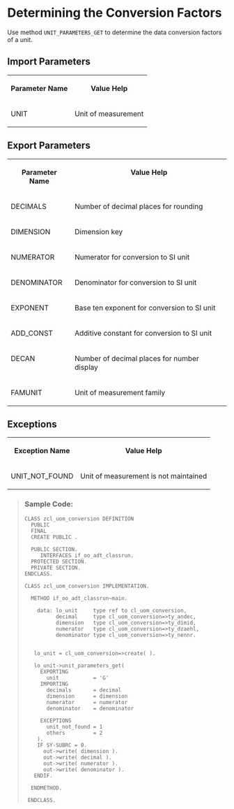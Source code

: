 <!-- loiob4f5ab1001f847c8a129d717ef5e9356 -->

# Determining the Conversion Factors

Use method `UNIT_PARAMETERS_GET` to determine the data conversion factors of a unit.



<a name="loiob4f5ab1001f847c8a129d717ef5e9356__section_nnt_k4m_rlb"/>

## Import Parameters

<a name="loiob4f5ab1001f847c8a129d717ef5e9356__table_utf_j4m_rlb"/>


<table>
<tr>
<th valign="top">

Parameter Name



</th>
<th valign="top">

Value Help



</th>
</tr>
<tr>
<td valign="top">

UNIT



</td>
<td valign="top">

Unit of measurement



</td>
</tr>
</table>



<a name="loiob4f5ab1001f847c8a129d717ef5e9356__section_bjl_fpm_rlb"/>

## Export Parameters

<a name="loiob4f5ab1001f847c8a129d717ef5e9356__table_nbs_gpm_rlb"/>


<table>
<tr>
<th valign="top">

Parameter Name



</th>
<th valign="top">

Value Help



</th>
</tr>
<tr>
<td valign="top">

DECIMALS 



</td>
<td valign="top">

Number of decimal places for rounding



</td>
</tr>
<tr>
<td valign="top">

DIMENSION



</td>
<td valign="top">

Dimension key



</td>
</tr>
<tr>
<td valign="top">

NUMERATOR



</td>
<td valign="top">

Numerator for conversion to SI unit



</td>
</tr>
<tr>
<td valign="top">

DENOMINATOR



</td>
<td valign="top">

Denominator for conversion to SI unit



</td>
</tr>
<tr>
<td valign="top">

EXPONENT



</td>
<td valign="top">

Base ten exponent for conversion to SI unit



</td>
</tr>
<tr>
<td valign="top">

ADD\_CONST



</td>
<td valign="top">

Additive constant for conversion to SI unit



</td>
</tr>
<tr>
<td valign="top">

DECAN



</td>
<td valign="top">

Number of decimal places for number display



</td>
</tr>
<tr>
<td valign="top">

FAMUNIT



</td>
<td valign="top">

Unit of measurement family



</td>
</tr>
</table>



<a name="loiob4f5ab1001f847c8a129d717ef5e9356__section_zvl_cqm_rlb"/>

## Exceptions

<a name="loiob4f5ab1001f847c8a129d717ef5e9356__table_jwv_dqm_rlb"/>


<table>
<tr>
<th valign="top">

Exception Name



</th>
<th valign="top">

Value Help



</th>
</tr>
<tr>
<td valign="top">

UNIT\_NOT\_FOUND



</td>
<td valign="top">

Unit of measurement is not maintained



</td>
</tr>
</table>

> ### Sample Code:  
> ```lang-abap
> CLASS zcl_uom_conversion DEFINITION
>   PUBLIC
>   FINAL
>   CREATE PUBLIC .
> 
>   PUBLIC SECTION.
>      INTERFACES if_oo_adt_classrun.
>   PROTECTED SECTION.
>   PRIVATE SECTION.
> ENDCLASS.
> 
> CLASS zcl_uom_conversion IMPLEMENTATION.
> 
>   METHOD if_oo_adt_classrun~main.
> 
>     data: lo_unit     type ref to cl_uom_conversion,
>           decimal     type cl_uom_conversion=>ty_andec,
>           dimension   type cl_uom_conversion=>ty_dimid,
>           numerator   type cl_uom_conversion=>ty_dzaehl,
>           denominator type cl_uom_conversion=>ty_nennr.
> 
> 
>    lo_unit = cl_uom_conversion=>create( ).
> 
>    lo_unit->unit_parameters_get(
>      EXPORTING
>        unit           = 'G'
>      IMPORTING
>        decimals       = decimal
>        dimension      = dimension
>        numerator      = numerator
>        denominator    = denominator
> 
>      EXCEPTIONS
>        unit_not_found = 1
>        others         = 2
>     ).
>     IF SY-SUBRC = 0.
>       out->write( dimension ).
>       out->write( decimal ).
>       out->write( numerator ).
>       out->write( denominator ).
>    ENDIF.
> 
>   ENDMETHOD.
> 
>  ENDCLASS.
> 
> ```


